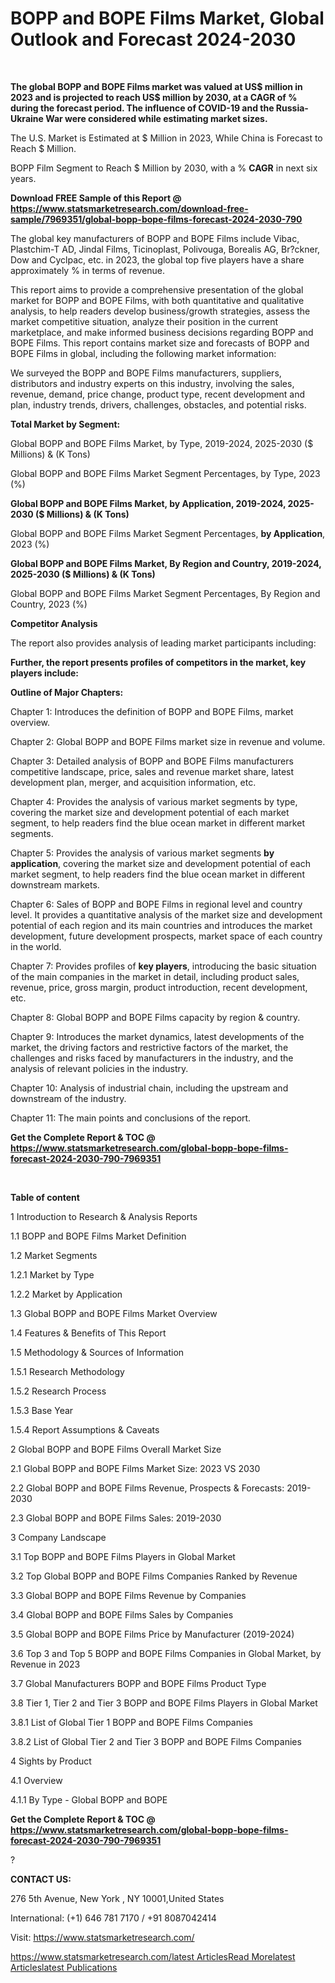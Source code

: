 <h1>BOPP and BOPE Films Market, Global Outlook and Forecast 2024-2030</h1><br/><p><strong>The global BOPP and BOPE Films market was valued at US$ million in 2023 and is projected to reach US$ million by 2030, at a <strong>CAGR</strong> of % during the forecast period. The influence of COVID-19 and the Russia-Ukraine War were considered while estimating market sizes.</strong></p>
 
 
 
 <p>The U.S. Market is Estimated at $ Million in 2023, While China is Forecast to Reach $ Million.</p>
 
 
 
 <p>BOPP Film Segment to Reach $ Million by 2030, with a % <strong>CAGR</strong> in next six years.</p>
 
 
 
 <p><strong>Download FREE Sample of this Report @ <a href="https://www.statsmarketresearch.com/download-free-sample/7969351/global-bopp-bope-films-forecast-2024-2030-790">https://www.statsmarketresearch.com/download-free-sample/7969351/global-bopp-bope-films-forecast-2024-2030-790</a></strong></p>
 
 
 
 <p>The global key manufacturers of BOPP and BOPE Films include Vibac, Plastchim-T AD, Jindal Films, Ticinoplast, Polivouga, Borealis AG, Br?ckner, Dow and Cyclpac, etc. in 2023, the global top five players have a share approximately % in terms of revenue.</p>
 
 
 
 <p>This report aims to provide a comprehensive presentation of the global market for BOPP and BOPE Films, with both quantitative and qualitative analysis, to help readers develop business/growth strategies, assess the market competitive situation, analyze their position in the current marketplace, and make informed business decisions regarding BOPP and BOPE Films. This report contains market size and forecasts of BOPP and BOPE Films in global, including the following market information:</p>
 
 
 
 <p>We surveyed the BOPP and BOPE Films manufacturers, suppliers, distributors and industry experts on this industry, involving the sales, revenue, demand, price change, product type, recent development and plan, industry trends, drivers, challenges, obstacles, and potential risks.</p>
 
 
 
 <p><strong>Total Market by Segment:</strong></p>
 
 
 
 <p>Global BOPP and BOPE Films Market, by Type, 2019-2024, 2025-2030 ($ Millions) & (K Tons)</p>
 
 
 
 <p>Global BOPP and BOPE Films Market Segment Percentages, by Type, 2023 (%)</p>
 
 
 
 <p><strong>Global BOPP and BOPE Films Market, <strong>by Application</strong>, 2019-2024, 2025-2030 ($ Millions) & (K Tons)</strong></p>
 
 
 
 <p>Global BOPP and BOPE Films Market Segment Percentages, <strong>by Application</strong>, 2023 (%)</p>
 
 
 
 <p><strong>Global BOPP and BOPE Films Market, By Region and Country, 2019-2024, 2025-2030 ($ Millions) & (K Tons)</strong></p>
 
 
 
 <p>Global BOPP and BOPE Films Market Segment Percentages, By Region and Country, 2023 (%)</p>
 
 
 
 <p><strong>Competitor Analysis</strong></p>
 
 
 
 <p>The report also provides analysis of leading market participants including:</p>
 
 
 
 <p><strong>Further, the report presents profiles of competitors in the market, <strong>key players</strong> include:</strong></p>
 
 
 
 <p><strong>Outline of Major Chapters:</strong></p>
 
 
 
 <p>Chapter 1: Introduces the definition of BOPP and BOPE Films, market overview.</p>
 
 
 
 <p>Chapter 2: Global BOPP and BOPE Films market size in revenue and volume.</p>
 
 
 
 <p>Chapter 3: Detailed analysis of BOPP and BOPE Films manufacturers competitive landscape, price, sales and revenue market share, latest development plan, merger, and acquisition information, etc.</p>
 
 
 
 <p>Chapter 4: Provides the analysis of various market segments by type, covering the market size and development potential of each market segment, to help readers find the blue ocean market in different market segments.</p>
 
 
 
 <p>Chapter 5: Provides the analysis of various market segments <strong>by application</strong>, covering the market size and development potential of each market segment, to help readers find the blue ocean market in different downstream markets.</p>
 
 
 
 <p>Chapter 6: Sales of BOPP and BOPE Films in regional level and country level. It provides a quantitative analysis of the market size and development potential of each region and its main countries and introduces the market development, future development prospects, market space of each country in the world.</p>
 
 
 
 <p>Chapter 7: Provides profiles of <strong>key players</strong>, introducing the basic situation of the main companies in the market in detail, including product sales, revenue, price, gross margin, product introduction, recent development, etc.</p>
 
 
 
 <p>Chapter 8: Global BOPP and BOPE Films capacity by region & country.</p>
 
 
 
 <p>Chapter 9: Introduces the market dynamics, latest developments of the market, the driving factors and restrictive factors of the market, the challenges and risks faced by manufacturers in the industry, and the analysis of relevant policies in the industry.</p>
 
 
 
 <p>Chapter 10: Analysis of industrial chain, including the upstream and downstream of the industry.</p>
 
 
 
 <p>Chapter 11: The main points and conclusions of the report.</p>
 
 
 
 <div><b>Get the Complete Report & TOC @ <a href="https://www.statsmarketresearch.com/global-bopp-bope-films-forecast-2024-2030-790-7969351">https://www.statsmarketresearch.com/global-bopp-bope-films-forecast-2024-2030-790-7969351</a></b></div>
 
 
 
 <p><br />
 
 <b>Table of content</b></p>
 
 
 
 <p>1 Introduction to Research & Analysis Reports<br />
 
 1.1 BOPP and BOPE Films Market Definition<br />
 
 1.2 Market Segments<br />
 
 1.2.1 Market by Type<br />
 
 1.2.2 Market by Application<br />
 
 1.3 Global BOPP and BOPE Films Market Overview<br />
 
 1.4 Features & Benefits of This Report<br />
 
 1.5 Methodology & Sources of Information<br />
 
 1.5.1 Research Methodology<br />
 
 1.5.2 Research Process<br />
 
 1.5.3 Base Year<br />
 
 1.5.4 Report Assumptions & Caveats<br />
 
 2 Global BOPP and BOPE Films Overall Market Size<br />
 
 2.1 Global BOPP and BOPE Films Market Size: 2023 VS 2030<br />
 
 2.2 Global BOPP and BOPE Films Revenue, Prospects & Forecasts: 2019-2030<br />
 
 2.3 Global BOPP and BOPE Films Sales: 2019-2030<br />
 
 3 Company Landscape<br />
 
 3.1 Top BOPP and BOPE Films Players in Global Market<br />
 
 3.2 Top Global BOPP and BOPE Films Companies Ranked by Revenue<br />
 
 3.3 Global BOPP and BOPE Films Revenue by Companies<br />
 
 3.4 Global BOPP and BOPE Films Sales by Companies<br />
 
 3.5 Global BOPP and BOPE Films Price by Manufacturer (2019-2024)<br />
 
 3.6 Top 3 and Top 5 BOPP and BOPE Films Companies in Global Market, by Revenue in 2023<br />
 
 3.7 Global Manufacturers BOPP and BOPE Films Product Type<br />
 
 3.8 Tier 1, Tier 2 and Tier 3 BOPP and BOPE Films Players in Global Market<br />
 
 3.8.1 List of Global Tier 1 BOPP and BOPE Films Companies<br />
 
 3.8.2 List of Global Tier 2 and Tier 3 BOPP and BOPE Films Companies<br />
 
 4 Sights by Product<br />
 
 4.1 Overview<br />
 
 4.1.1 By Type - Global BOPP and BOPE</p>
 
 
 
 <div><b>Get the Complete Report & TOC @ <a href="https://www.statsmarketresearch.com/global-bopp-bope-films-forecast-2024-2030-790-7969351">https://www.statsmarketresearch.com/global-bopp-bope-films-forecast-2024-2030-790-7969351</a></b></div>
 
 
 
 <p>? </p>
 
 
 
 <p><b>CONTACT US:</b><br />
 
 276 5th Avenue, New York , NY 10001,United States<br />
 
 International: (+1) 646 781 7170 / +91 8087042414<br />
 
 Visit: <a href="https://www.statsmarketresearch.com/">https://www.statsmarketresearch.com/</a><br />
 
 <a href="https://gyeongbokgung.com">https://www.statsmarketresearch.com/</a><a href="https://hallyeomaritime.com">latest Articles</a><a href="https://jingwansa.com">Read More</a><a href="https://nguoiviet.jp/">latest Articles</a><a href="https://www.intelmarketresearch.com/">latest Publications</a></p>